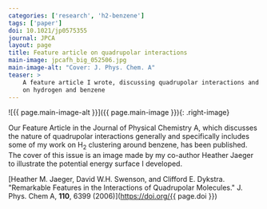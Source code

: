 ```yaml
---
categories: ['research', 'h2-benzene']
tags: ['paper']
doi: 10.1021/jp0575355
journal: JPCA
layout: page
title: Feature article on quadrupolar interactions
main-image: jpcafh_big_052506.jpg
main-image-alt: "Cover: J. Phys. Chem. A"
teaser: >
    A feature article I wrote, discussing quadrupolar interactions and my work
    on hydrogen and benzene
---
```


![{{ page.main-image-alt }}]({{ page.main-image }}){: .right-image}

Our Feature Article in the Journal of Physical Chemistry A, which discusses
the nature of quadrupolar interactions generally and specifically includes
some of my work on H<sub>2</sub> clustering around benzene, has been
published. The cover of this issue is an image made by my co-author Heather
Jaeger to illustrate the potential energy surface I developed.

[Heather M. Jaeger, David W.H. Swenson, and Clifford E. Dykstra. "Remarkable
Features in the Interactions of Quadrupolar Molecules." J. Phys. Chem A,
**110**, 6399 (2006)](https://doi.org/{{ page.doi }}) 
